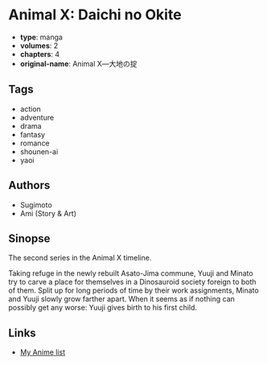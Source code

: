 # Animal X: Daichi no Okite

-   **type**: manga
-   **volumes**: 2
-   **chapters**: 4
-   **original-name**: Animal X―大地の掟

## Tags

-   action
-   adventure
-   drama
-   fantasy
-   romance
-   shounen-ai
-   yaoi

## Authors

-   Sugimoto
-   Ami (Story & Art)

## Sinopse

The second series in the Animal X timeline.

Taking refuge in the newly rebuilt Asato-Jima commune, Yuuji and Minato try to carve a place for themselves in a Dinosauroid society foreign to both of them. Split up for long periods of time by their work assignments, Minato and Yuuji slowly grow farther apart. When it seems as if nothing can possibly get any worse: Yuuji gives birth to his first child.

## Links

-   [My Anime list](https://myanimelist.net/manga/1151/Animal_X__Daichi_no_Okite)
